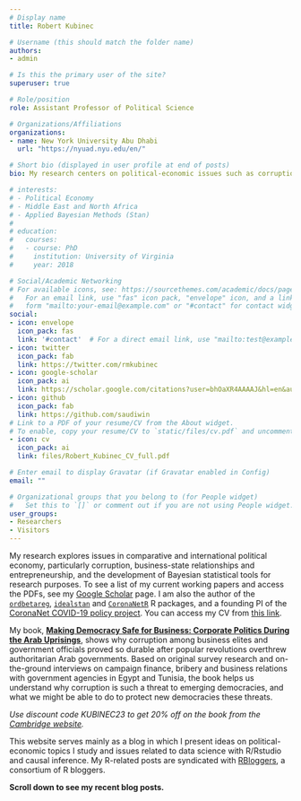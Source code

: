 ```yaml
---
# Display name
title: Robert Kubinec

# Username (this should match the folder name)
authors:
- admin

# Is this the primary user of the site?
superuser: true

# Role/position
role: Assistant Professor of Political Science

# Organizations/Affiliations
organizations:
- name: New York University Abu Dhabi
  url: "https://nyuad.nyu.edu/en/"

# Short bio (displayed in user profile at end of posts)
bio: My research centers on political-economic issues such as corruption, economic development, and business-state relations in developing countries, and in particular the Middle East and North Africa. I am also involved in the development of Bayesian statistical models with Stan for hard-to-study subjects like corruption, polarization, and other latent social constructs.

# interests:
# - Political Economy
# - Middle East and North Africa
# - Applied Bayesian Methods (Stan)
#
# education:
#   courses:
#   - course: PhD
#     institution: University of Virginia
#     year: 2018

# Social/Academic Networking
# For available icons, see: https://sourcethemes.com/academic/docs/page-builder/#icons
#   For an email link, use "fas" icon pack, "envelope" icon, and a link in the
#   form "mailto:your-email@example.com" or "#contact" for contact widget.
social:
- icon: envelope
  icon_pack: fas
  link: '#contact'  # For a direct email link, use "mailto:test@example.org".
- icon: twitter
  icon_pack: fab
  link: https://twitter.com/rmkubinec
- icon: google-scholar
  icon_pack: ai
  link: https://scholar.google.com/citations?user=bhOaXR4AAAAJ&hl=en&authuser=1
- icon: github
  icon_pack: fab
  link: https://github.com/saudiwin
# Link to a PDF of your resume/CV from the About widget.
# To enable, copy your resume/CV to `static/files/cv.pdf` and uncomment the lines below.
- icon: cv
  icon_pack: ai
  link: files/Robert_Kubinec_CV_full.pdf

# Enter email to display Gravatar (if Gravatar enabled in Config)
email: ""

# Organizational groups that you belong to (for People widget)
#   Set this to `[]` or comment out if you are not using People widget.
user_groups:
- Researchers
- Visitors
---
```


My research explores issues in comparative and international political economy, particularly corruption, business-state relationships and entrepreneurship, and the development of Bayesian statistical tools for research purposes. To see a list of my current working papers and access the PDFs, see my [Google Scholar](https://scholar.google.com/citations?user=bhOaXR4AAAAJ&hl=en&authuser=1) page. I am also the author of the [`ordbetareg`](https://cran.r-project.org/web/packages/ordbetareg/index.html), [`idealstan`](https://github.com/saudiwin/idealstan) and [`CoronaNetR`](https://cran.rstudio.com/web/packages/CoronaNetR/index.html) R packages, and a founding PI of the [CoronaNet COVID-19 policy project](https://www.coronanet-project.org/). You can access my CV from [this link](https://www.robertkubinec.com/files/Robert_Kubinec_CV_full.pdf).

My book, [**Making Democracy Safe for Business: Corporate Politics During the Arab Uprisings**](https://www.cambridge.org/core/books/making-democracy-safe-for-business/B937C65E6766D9A5D8AC390EA2182B21), shows why corruption among business elites and government officials proved so durable after popular revolutions overthrew authoritarian Arab governments. Based on original survey research and on-the-ground interviews on campaign finance, bribery and business relations with government agencies in Egypt and Tunisia, the book helps us understand why corruption is such a threat to emerging democracies, and what we might be able to do to protect new democracies these threats.

*Use discount code KUBINEC23 to get 20% off on the book from the [Cambridge website](https://www.cambridge.org/core/books/making-democracy-safe-for-business/B937C65E6766D9A5D8AC390EA2182B21).*

This website serves mainly as a blog in which I present ideas on political-economic topics I study and issues related to data science with R/Rstudio and causal inference. My R-related posts are syndicated with [RBloggers](https://www.r-bloggers.com/), a consortium of R bloggers.

**Scroll down to see my recent blog posts.**
